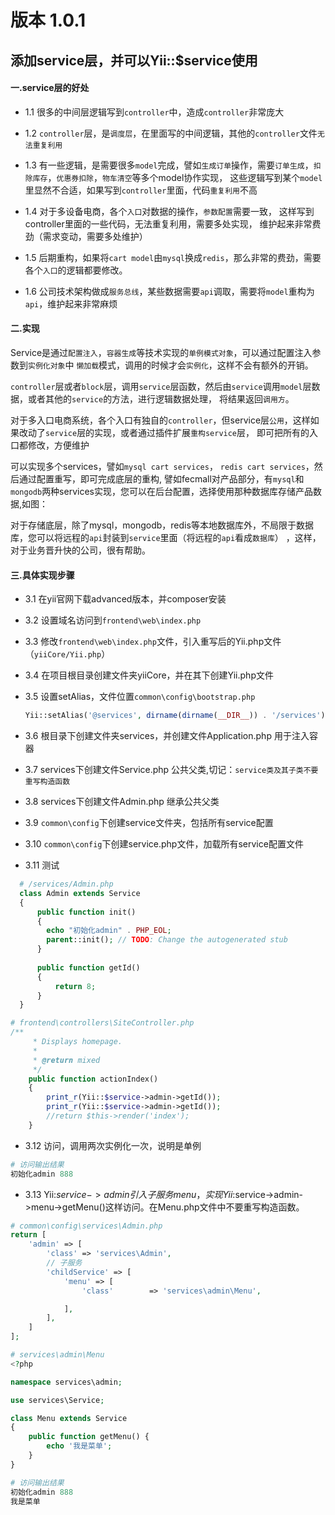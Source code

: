 # 版本 1.0.1

## 添加service层，并可以Yii::$service使用

#### 一.service层的好处

- 1.1 很多的中间层逻辑写到`controller`中，造成`controller`非常庞大
- 1.2 `controller`层，是`调度层`，在里面写的中间逻辑，其他的`controller`文件`无法重复利用`

- 1.3 有一些逻辑，是需要很多`model`完成，譬如`生成订单`操作，需要`订单生成`，`扣除库存`，`优惠券扣除`，`物车清空`等多个model协作实现， 这些逻辑写到某个`model`里显然不合适，如果写到`controller`里面，代码`重复利用`不高

- 1.4 对于多设备电商，各个`入口`对数据的操作，`参数配置`需要一致， 这样写到controller里面的一些代码，无法重复利用，需要多处实现， 维护起来非常费劲（需求变动，需要多处维护）

- 1.5 后期重构，如果将`cart model`由`mysql`换成`redis`，那么非常的费劲，需要各个`入口`的逻辑都要修改。

- 1.6 公司技术架构做成`服务总线`，某些数据需要`api`调取，需要将`model`重构为`api`，维护起来非常麻烦

#### 二.实现

Service是通过`配置注入`，`容器生成`等技术实现的`单例模式对象`，可以通过配置注入参数到`实例化对象`中 `懒加载`模式，调用的时候才会`实例化`，这样不会有额外的开销。

`controller`层或者`block`层，调用`service`层函数，然后由`service`调用`model`层数据，或者其他的`service`的方法，进行逻辑数据处理， 将结果返回`调用方`。

对于多入口电商系统，各个入口有独自的`controller`，但service层`公用`，这样如果改动了`service`层的实现，或者通过插件扩展`重构service`层， 即可把所有的入口都修改，方便维护

可以实现多个services，譬如`mysql cart services`， `redis cart services`，然后通过配置重写，即可完成底层的重构, 譬如fecmall对产品部分，有`mysql`和`mongodb`两种services实现，您可以在后台配置，选择使用那种数据库存储产品数据,如图：

对于存储底层，除了mysql，mongodb，redis等本地数据库外，不局限于数据库，您可以将远程的`api`封装到`service`里面（将远程的`api`看成`数据库`） ，这样，对于业务晋升快的公司，很有帮助。

#### 三.具体实现步骤

- 3.1 在yii官网下载advanced版本，并composer安装

- 3.2 设置域名访问到`frontend\web\index.php`

- 3.3 修改`frontend\web\index.php`文件，引入重写后的Yii.php文件（`yiiCore/Yii.php`）

- 3.4 在项目根目录创建文件夹yiiCore，并在其下创建Yii.php文件

- 3.5 设置setAlias，文件位置`common\config\bootstrap.php`

  ```php
  Yii::setAlias('@services', dirname(dirname(__DIR__)) . '/services')
  ```

- 3.6 根目录下创建文件夹services，并创建文件Application.php 用于注入容器

- 3.7 services下创建文件Service.php 公共父类,切记：`service类及其子类不要重写构造函数`
- 3.8 services下创建文件Admin.php 继承公共父类
- 3.9 `common\config`下创建service文件夹，包括所有service配置
- 3.10 `common\config`下创建service.php文件，加载所有service配置文件
- 3.11 测试

```php
  # /services/Admin.php
  class Admin extends Service
  {
      public function init() 
      {
        echo "初始化admin" . PHP_EOL;
        parent::init(); // TODO: Change the autogenerated stub
      }
  
      public function getId() 
      {
          return 8;
      }
  }
```

  

```php
# frontend\controllers\SiteController.php
/**
     * Displays homepage.
     *
     * @return mixed
     */
    public function actionIndex()
    {
        print_r(Yii::$service->admin->getId());
        print_r(Yii::$service->admin->getId());
        //return $this->render('index');
    }
```

- 3.12 访问，调用两次实例化一次，说明是单例

```php
# 访问输出结果
初始化admin 888
```

- 3.13 Yii:$service->admin引入子服务menu，实现Yii:$service->admin->menu->getMenu()这样访问。在Menu.php文件中不要重写构造函数。

```php
# common\config\services\Admin.php
return [
    'admin' => [
        'class' => 'services\Admin',
        // 子服务
        'childService' => [
            'menu' => [
                'class'        => 'services\admin\Menu',

            ],
        ],
    ]
];
```

```php
# services\admin\Menu
<?php

namespace services\admin;

use services\Service;

class Menu extends Service
{
    public function getMenu() {
        echo '我是菜单';
    }
}
```
```PHP
# 访问输出结果
初始化admin 888
我是菜单
```

